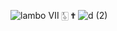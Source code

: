 ![lambo](https://user-images.githubusercontent.com/123539384/216864871-eaac8ed7-ced8-4578-9a25-563618aef079.gif) Ⅶ  🀧  ✟ 
![d (2)](https://user-images.githubusercontent.com/123539384/216898689-629fa19f-8731-41d5-aa34-9cb22cc9db79.png)



